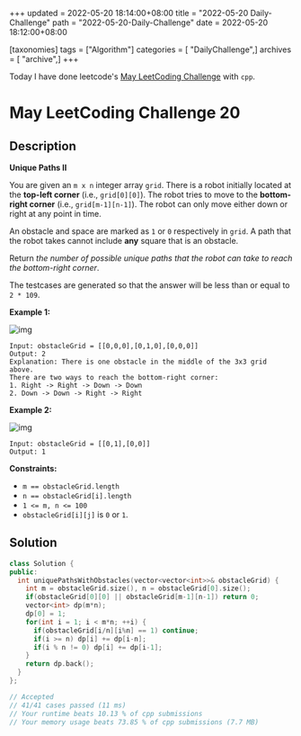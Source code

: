 +++
updated = 2022-05-20 18:14:00+08:00
title = "2022-05-20 Daily-Challenge"
path = "2022-05-20-Daily-Challenge"
date = 2022-05-20 18:12:00+08:00

[taxonomies]
tags = ["Algorithm"]
categories = [ "DailyChallenge",]
archives = [ "archive",]
+++

Today I have done leetcode's [May LeetCoding Challenge](https://leetcode.com/problems/unique-paths-ii/) with `cpp`.

<!-- more -->

# May LeetCoding Challenge 20

## Description

**Unique Paths II**

You are given an `m x n` integer array `grid`. There is a robot initially located at the **top-left corner** (i.e., `grid[0][0]`). The robot tries to move to the **bottom-right corner** (i.e., `grid[m-1][n-1]`). The robot can only move either down or right at any point in time.

An obstacle and space are marked as `1` or `0` respectively in `grid`. A path that the robot takes cannot include **any** square that is an obstacle.

Return *the number of possible unique paths that the robot can take to reach the bottom-right corner*.

The testcases are generated so that the answer will be less than or equal to `2 * 109`.

 

**Example 1:**

![img](https://assets.leetcode.com/uploads/2020/11/04/robot1.jpg)

```
Input: obstacleGrid = [[0,0,0],[0,1,0],[0,0,0]]
Output: 2
Explanation: There is one obstacle in the middle of the 3x3 grid above.
There are two ways to reach the bottom-right corner:
1. Right -> Right -> Down -> Down
2. Down -> Down -> Right -> Right
```

**Example 2:**

![img](https://assets.leetcode.com/uploads/2020/11/04/robot2.jpg)

```
Input: obstacleGrid = [[0,1],[0,0]]
Output: 1
```

 

**Constraints:**

- `m == obstacleGrid.length`
- `n == obstacleGrid[i].length`
- `1 <= m, n <= 100`
- `obstacleGrid[i][j]` is `0` or `1`.

## Solution

``` cpp
class Solution {
public:
  int uniquePathsWithObstacles(vector<vector<int>>& obstacleGrid) {
    int m = obstacleGrid.size(), n = obstacleGrid[0].size();
    if(obstacleGrid[0][0] || obstacleGrid[m-1][n-1]) return 0;
    vector<int> dp(m*n);
    dp[0] = 1;
    for(int i = 1; i < m*n; ++i) {
      if(obstacleGrid[i/n][i%n] == 1) continue;
      if(i >= n) dp[i] += dp[i-n];
      if(i % n != 0) dp[i] += dp[i-1];
    }
    return dp.back();
  }
};

// Accepted
// 41/41 cases passed (11 ms)
// Your runtime beats 10.13 % of cpp submissions
// Your memory usage beats 73.85 % of cpp submissions (7.7 MB)
```

